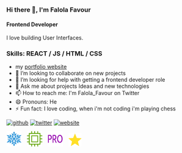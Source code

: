 ### Hi there 👋, I'm Falola Favour
#### Frontend Developer
I love building User Interfaces.

### Skills: REACT / JS / HTML / CSS

-  my [portfolio website](https://falolafavour.vercel.app/) 
- 👯 I’m looking to collaborate on new projects 
- 🤔 I’m looking for help with getting a frontend developer role 
- 💬 Ask me about projects Ideas and new technologies 
- 📫 How to reach me: I'm Falola_Favour on Twitter 
- 😄 Pronouns: He 
- ⚡ Fun fact: I love coding, when i'm not coding i'm playing chess 


[<img src='https://cdn.jsdelivr.net/npm/simple-icons@3.0.1/icons/github.svg' alt='github' height='40'>](https://github.com/phayvour1)  [<img src='https://cdn.jsdelivr.net/npm/simple-icons@3.0.1/icons/twitter.svg' alt='twitter' height='40'>](https://twitter.com/falola_favour)  [<img src='https://cdn.jsdelivr.net/npm/simple-icons@3.0.1/icons/icloud.svg' alt='website' height='40'>](craneo.com)  

<a href='https://archiveprogram.github.com/'><img src='https://raw.githubusercontent.com/acervenky/animated-github-badges/master/assets/acbadge.gif' width='40' height='40'></a> <a href='https://docs.github.com/en/developers'><img src='https://raw.githubusercontent.com/acervenky/animated-github-badges/master/assets/devbadge.gif' width='40' height='40'></a> <a href='https://github.com/pricing'><img src='https://raw.githubusercontent.com/acervenky/animated-github-badges/master/assets/pro.gif' width='40' height='40'></a> <a href='https://stars.github.com/'><img src='https://raw.githubusercontent.com/acervenky/animated-github-badges/master/assets/starbadge.gif' width='35' height='35'></a> 

